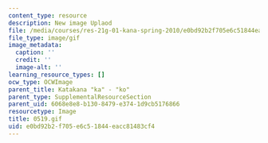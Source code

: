 ```yaml
---
content_type: resource
description: New image Uplaod
file: /media/courses/res-21g-01-kana-spring-2010/e0bd92b2f705e6c51844eacc81483cf4_0519.gif
file_type: image/gif
image_metadata:
  caption: ''
  credit: ''
  image-alt: ''
learning_resource_types: []
ocw_type: OCWImage
parent_title: Katakana "ka" - "ko"
parent_type: SupplementalResourceSection
parent_uid: 6068e8e8-b130-8479-e374-1d9cb5176866
resourcetype: Image
title: 0519.gif
uid: e0bd92b2-f705-e6c5-1844-eacc81483cf4
---
```


